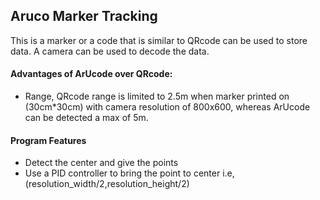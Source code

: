 ## Aruco Marker Tracking

This is a marker or a code that is similar to QRcode can be used to store data. A camera can be used to decode the data.

#### Advantages of ArUcode over QRcode:
 - Range, QRcode range is limited to 2.5m when marker printed on (30cm*30cm) with camera resolution of 800x600, whereas ArUcode can be detected a max of 5m.


#### Program Features
- Detect the center and give the points
- Use a PID controller to bring the point to center i.e, (resolution_width/2,resolution_height/2)


